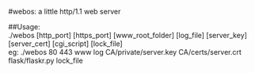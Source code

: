 #webos: a little http/1.1 web server

##Usage:	
	./webos [http_port] [https_port] [www_root_folder] [log_file] [server_key] [server_cert]
	[cgi_script] [lock_file]	
	eg: ./webos 80 443 www log CA/private/server.key CA/certs/server.crt flask/flaskr.py lock_file

